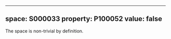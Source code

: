   ---
  space: S000033
  property: P100052
  value: false
  ---
  
  The space is non-trivial by definition.
